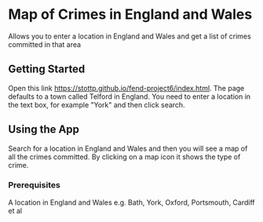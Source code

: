 # Map of Crimes in England and Wales

Allows you to enter a location in England and Wales and get a list of crimes committed in that area

## Getting Started

Open this link https://stottp.github.io/fend-project6/index.html. The page defaults to a town called Telford in England. You need to enter a location in the text box, for example "York" and then click search.

## Using the App

Search for a location in England and Wales and then you will see a map of all the crimes committed. By clicking on a map icon it shows the type of crime. 

### Prerequisites

A location in England and Wales e.g. Bath, York, Oxford, Portsmouth, Cardiff et al
